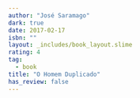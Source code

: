 ```yaml
---
author: "José Saramago"
dark: true
date: 2017-02-17
isbn: ""
layout: _includes/book_layout.slime
rating: 4
tag:
  - book
title: "O Homem Duplicado"
has_review: false
---
```



